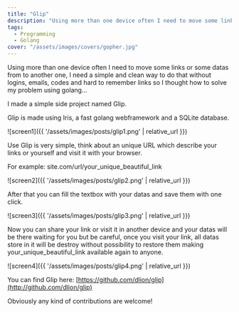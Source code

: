 ```yaml
---
title: "Glip"
description: "Using more than one device often I need to move some links or some datas from to another one, I need a simple and clean way to do that without logins, emails, codes and hard to…"
tags:
  - Programming
  - Golang
cover: "/assets/images/covers/gopher.jpg"
---
```


Using more than one device often I need to move some links or some datas from to another one, I need a simple and clean way to do that without logins, emails, codes and hard to remember links so I thought how to solve my problem using golang...

I made a simple side project named Glip. 

Glip is made using Iris, a fast golang webframework and a SQLite database. 

![screen1]({{ '/assets/images/posts/glip1.png' | relative_url }})

Use Glip is very simple, think about an unique URL which describe your links or yourself and visit it with your browser. 

For example: site.com/url/your_unique_beautiful_link

![screen2]({{ '/assets/images/posts/glip2.png' | relative_url }})

After that you can fill the textbox with your datas and save them with one click.

![screen3]({{ '/assets/images/posts/glip3.png' | relative_url }})

Now you can share your link or visit it in another device and your datas will be there waiting for you but be careful, once you visit your link, all datas store in it will be destroy without possibility to restore them making your_unique_beautiful_link available again to anyone.

![screen4]({{ '/assets/images/posts/glip4.png' | relative_url }})

You can find Glip here: [https://github.com/dlion/glip](http://github.com/dlion/glip)

Obviously any kind of contributions are welcome!
